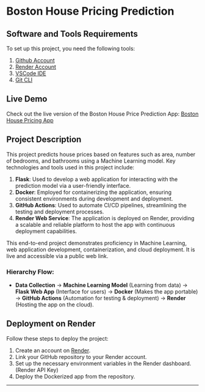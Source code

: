 # Boston House Pricing Prediction

## Software and Tools Requirements

To set up this project, you need the following tools:

1. [Github Account](https://github.com)  
2. [Render Account](https://render.com)  
3. [VSCode IDE](https://code.visualstudio.com/)  
4. [Git CLI](https://git-scm.com/book/en/v2/Getting-Started-The-Command-Line)

## Live Demo  
Check out the live version of the Boston House Price Prediction App: [Boston House Pricing App](https://boston-house-pricing-1-qbql.onrender.com/)

## Project Description

This project predicts house prices based on features such as area, number of bedrooms, and bathrooms using a Machine Learning model. Key technologies and tools used in this project include:

1. **Flask**: Used to develop a web application for interacting with the prediction model via a user-friendly interface.
2. **Docker**: Employed for containerizing the application, ensuring consistent environments during development and deployment.
3. **GitHub Actions**: Used to automate CI/CD pipelines, streamlining the testing and deployment processes.
4. **Render Web Service**: The application is deployed on Render, providing a scalable and reliable platform to host the app with continuous deployment capabilities.

This end-to-end project demonstrates proficiency in Machine Learning, web application development, containerization, and cloud deployment. It is live and accessible via a public web link.

### Hierarchy Flow:
- **Data Collection** → **Machine Learning Model** (Learning from data) → **Flask Web App** (Interface for users) → **Docker** (Makes the app portable) → **GitHub Actions** (Automation for testing & deployment) → **Render** (Hosting the app on the cloud).


## Deployment on Render

Follow these steps to deploy the project:

1. Create an account on [Render](https://render.com).
2. Link your GitHub repository to your Render account.
3. Set up the necessary environment variables in the Render dashboard. (Render API Key)
4. Deploy the Dockerized app from the repository.

---
